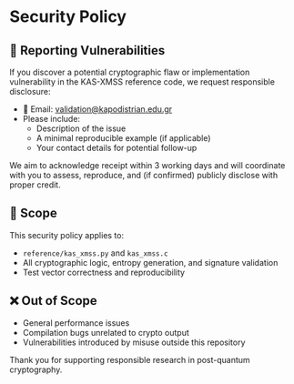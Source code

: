 # Security Policy

## 📢 Reporting Vulnerabilities

If you discover a potential cryptographic flaw or implementation vulnerability in the KAS-XMSS reference code, we request responsible disclosure:

- 📧 Email: validation@kapodistrian.edu.gr
- Please include:
  - Description of the issue
  - A minimal reproducible example (if applicable)
  - Your contact details for potential follow-up

We aim to acknowledge receipt within 3 working days and will coordinate with you to assess, reproduce, and (if confirmed) publicly disclose with proper credit.

## 🔐 Scope

This security policy applies to:
- `reference/kas_xmss.py` and `kas_xmss.c`
- All cryptographic logic, entropy generation, and signature validation
- Test vector correctness and reproducibility

## ❌ Out of Scope

- General performance issues
- Compilation bugs unrelated to crypto output
- Vulnerabilities introduced by misuse outside this repository

Thank you for supporting responsible research in post-quantum cryptography.

